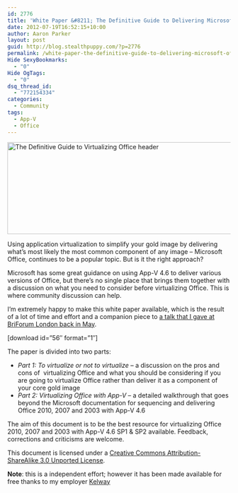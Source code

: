```yaml
---
id: 2776
title: 'White Paper &#8211; The Definitive Guide to Delivering Microsoft Office with App-V'
date: 2012-07-19T16:52:15+10:00
author: Aaron Parker
layout: post
guid: http://blog.stealthpuppy.com/?p=2776
permalink: /white-paper-the-definitive-guide-to-delivering-microsoft-office-with-app-v/
Hide SexyBookmarks:
  - "0"
Hide OgTags:
  - "0"
dsq_thread_id:
  - "772154334"
categories:
  - Community
tags:
  - App-V
  - Office
---
```

<img class="alignnone  wp-image-2717" title="The Definitive Guide to Virtualizing Office header" src="http://stealthpuppy.com/wp-content/uploads/2012/05/Screen-Shot-2012-05-18-at-13.52.51.png" alt="The Definitive Guide to Virtualizing Office header" width="660" height="208" srcset="http://192.168.0.89/wp-content/uploads/2012/05/Screen-Shot-2012-05-18-at-13.52.51.png 778w, http://192.168.0.89/wp-content/uploads/2012/05/Screen-Shot-2012-05-18-at-13.52.51-150x47.png 150w, http://192.168.0.89/wp-content/uploads/2012/05/Screen-Shot-2012-05-18-at-13.52.51-300x94.png 300w" sizes="(max-width: 660px) 100vw, 660px" />

Using application virtualization to simplify your gold image by delivering what&#8217;s most likely the most common component of any image &#8211; Microsoft Office, continues to be a popular topic. But is it the right approach?

Microsoft has some great guidance on using App-V 4.6 to deliver various versions of Office, but there&#8217;s no single place that brings them together with a discussion on what you need to consider before virtualizing Office. This is where community discussion can help.

I&#8217;m extremely happy to make this white paper available, which is the result of a lot of time and effort and a companion piece to [a talk that I gave at BriForum London back in May](http://stealthpuppy.com/community/briforum-talk-office-and-app-v/).

<p class="important">
  [download id=&#8221;56&#8243; format=&#8221;1&#8243;]
</p>

The paper is divided into two parts:

  * _Part 1: To virtualize or not to virtualize_ &#8211; a discussion on the pros and cons of  virtualizing Office and what you should be considering if you are going to virtualize Office rather than deliver it as a component of your core gold image
  * _Part 2: Virtualizing Office with App-V_ &#8211; a detailed walkthrough that goes beyond the Microsoft documentation for sequencing and delivering Office 2010, 2007 and 2003 with App-V 4.6

The aim of this document is to be the best resource for virtualizing Office 2010, 2007 and 2003 with App-V 4.6 SP1 & SP2 available. Feedback, corrections and criticisms are welcome.

This document is licensed under a [Creative Commons Attribution-ShareAlike 3.0 Unported License](http://creativecommons.org/licenses/by-sa/3.0/).

**Note**: this is a independent effort; however it has been made available for free thanks to my employer [Kelway](http://www.kelway.co.uk/)